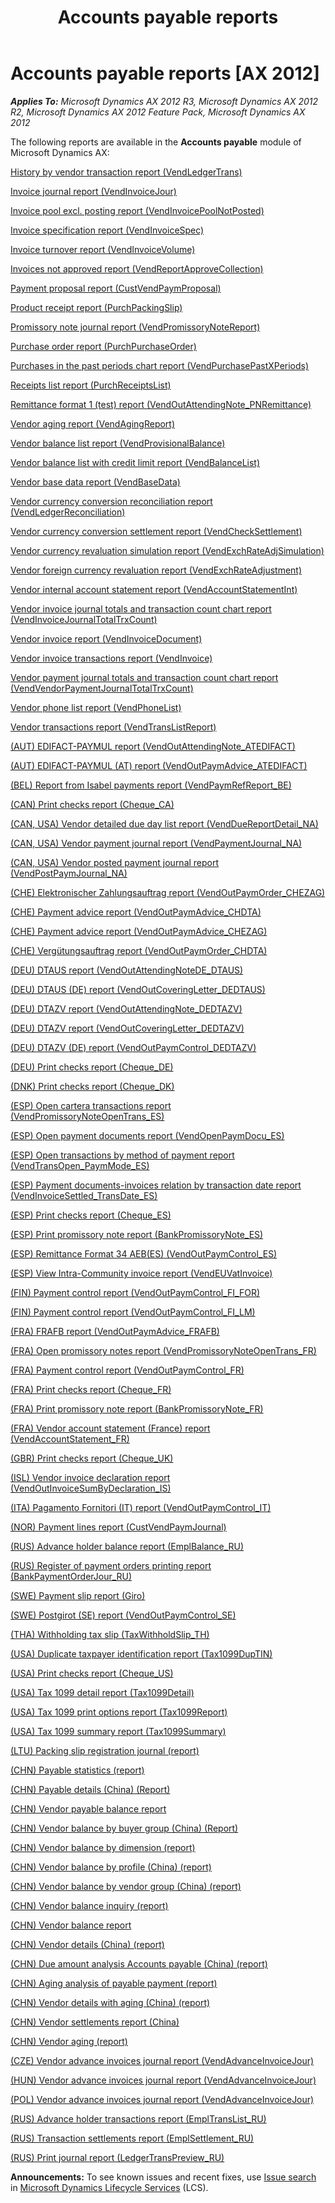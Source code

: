 ﻿---
title: Accounts payable reports
TOCTitle: Accounts payable reports
ms:assetid: a3437a3a-7889-4788-9242-c402ad4019df
ms:mtpsurl: https://technet.microsoft.com/en-us/library/Hh334500(v=AX.60)
ms:contentKeyID: 36676488
ms.date: 04/18/2014
mtps_version: v=AX.60
f1_keywords:
- BR - 00039
---

# Accounts payable reports [AX 2012]


_**Applies To:** Microsoft Dynamics AX 2012 R3, Microsoft Dynamics AX 2012 R2, Microsoft Dynamics AX 2012 Feature Pack, Microsoft Dynamics AX 2012_

The following reports are available in the **Accounts payable** module of Microsoft Dynamics AX:

[History by vendor transaction report (VendLedgerTrans)](history-by-vendor-transaction-report-vendledgertrans.md)

[Invoice journal report (VendInvoiceJour)](invoice-journal-report-vendinvoicejour.md)

[Invoice pool excl. posting report (VendInvoicePoolNotPosted)](invoice-pool-excl-posting-report-vendinvoicepoolnotposted.md)

[Invoice specification report (VendInvoiceSpec)](invoice-specification-report-vendinvoicespec.md)

[Invoice turnover report (VendInvoiceVolume)](invoice-turnover-report-vendinvoicevolume.md)

[Invoices not approved report (VendReportApproveCollection)](invoices-not-approved-report-vendreportapprovecollection.md)

[Payment proposal report (CustVendPaymProposal)](payment-proposal-report-custvendpaymproposal.md)

[Product receipt report (PurchPackingSlip)](product-receipt-report-purchpackingslip.md)

[Promissory note journal report (VendPromissoryNoteReport)](promissory-note-journal-report-vendpromissorynotereport.md)

[Purchase order report (PurchPurchaseOrder)](purchase-order-report-purchpurchaseorder.md)

[Purchases in the past periods chart report (VendPurchasePastXPeriods)](purchases-in-the-past-periods-chart-report-vendpurchasepastxperiods.md)

[Receipts list report (PurchReceiptsList)](receipts-list-report-purchreceiptslist.md)

[Remittance format 1 (test) report (VendOutAttendingNote\_PNRemittance)](remittance-format-1-test-report-vendoutattendingnote-pnremittance.md)

[Vendor aging report (VendAgingReport)](vendor-aging-report-vendagingreport.md)

[Vendor balance list report (VendProvisionalBalance)](vendor-balance-list-report-vendprovisionalbalance.md)

[Vendor balance list with credit limit report (VendBalanceList)](vendor-balance-list-with-credit-limit-report-vendbalancelist.md)

[Vendor base data report (VendBaseData)](vendor-base-data-report-vendbasedata.md)

[Vendor currency conversion reconciliation report (VendLedgerReconciliation)](vendor-currency-conversion-reconciliation-report-vendledgerreconciliation.md)

[Vendor currency conversion settlement report (VendCheckSettlement)](vendor-currency-conversion-settlement-report-vendchecksettlement.md)

[Vendor currency revaluation simulation report (VendExchRateAdjSimulation)](vendor-currency-revaluation-simulation-report-vendexchrateadjsimulation.md)

[Vendor foreign currency revaluation report (VendExchRateAdjustment)](vendor-foreign-currency-revaluation-report-vendexchrateadjustment.md)

[Vendor internal account statement report (VendAccountStatementInt)](vendor-internal-account-statement-report-vendaccountstatementint.md)

[Vendor invoice journal totals and transaction count chart report (VendInvoiceJournalTotalTrxCount)](vendor-invoice-journal-totals-and-transaction-count-chart-report-vendinvoicejournaltotaltrxcount.md)

[Vendor invoice report (VendInvoiceDocument)](vendor-invoice-report-vendinvoicedocument.md)

[Vendor invoice transactions report (VendInvoice)](vendor-invoice-transactions-report-vendinvoice.md)

[Vendor payment journal totals and transaction count chart report (VendVendorPaymentJournalTotalTrxCount)](vendor-payment-journal-totals-and-transaction-count-chart-report-vendvendorpaymentjournaltotaltrxcount.md)

[Vendor phone list report (VendPhoneList)](vendor-phone-list-report-vendphonelist.md)

[Vendor transactions report (VendTransListReport)](vendor-transactions-report-vendtranslistreport.md)

[(AUT) EDIFACT-PAYMUL report (VendOutAttendingNote\_ATEDIFACT)](aut-edifact-paymul-report-vendoutattendingnote-atedifact.md)

[(AUT) EDIFACT-PAYMUL (AT) report (VendOutPaymAdvice\_ATEDIFACT)](aut-edifact-paymul-at-report-vendoutpaymadvice-atedifact.md)

[(BEL) Report from Isabel payments report (VendPaymRefReport\_BE)](bel-report-from-isabel-payments-report-vendpaymrefreport-be.md)

[(CAN) Print checks report (Cheque\_CA)](can-print-checks-report-cheque-ca.md)

[(CAN, USA) Vendor detailed due day list report (VendDueReportDetail\_NA)](can-usa-vendor-detailed-due-day-list-report-vendduereportdetail-na.md)

[(CAN, USA) Vendor payment journal report (VendPaymentJournal\_NA)](can-usa-vendor-payment-journal-report-vendpaymentjournal-na.md)

[(CAN, USA) Vendor posted payment journal report (VendPostPaymJournal\_NA)](can-usa-vendor-posted-payment-journal-report-vendpostpaymjournal-na.md)

[(CHE) Elektronischer Zahlungsauftrag report (VendOutPaymOrder\_CHEZAG)](che-elektronischer-zahlungsauftrag-report-vendoutpaymorder-chezag.md)

[(CHE) Payment advice report (VendOutPaymAdvice\_CHDTA)](che-payment-advice-report-vendoutpaymadvice-chdta.md)

[(CHE) Payment advice report (VendOutPaymAdvice\_CHEZAG)](che-payment-advice-report-vendoutpaymadvice-chezag.md)

[(CHE) Vergütungsauftrag report (VendOutPaymOrder\_CHDTA)](che-vergütungsauftrag-report-vendoutpaymorder-chdta.md)

[(DEU) DTAUS report (VendOutAttendingNoteDE\_DTAUS)](deu-dtaus-report-vendoutattendingnotede-dtaus.md)

[(DEU) DTAUS (DE) report (VendOutCoveringLetter\_DEDTAUS)](deu-dtaus-de-report-vendoutcoveringletter-dedtaus.md)

[(DEU) DTAZV report (VendOutAttendingNote\_DEDTAZV)](deu-dtazv-report-vendoutattendingnote-dedtazv.md)

[(DEU) DTAZV report (VendOutCoveringLetter\_DEDTAZV)](deu-dtazv-report-vendoutcoveringletter-dedtazv.md)

[(DEU) DTAZV (DE) report (VendOutPaymControl\_DEDTAZV)](deu-dtazv-de-report-vendoutpaymcontrol-dedtazv.md)

[(DEU) Print checks report (Cheque\_DE)](deu-print-checks-report-cheque-de.md)

[(DNK) Print checks report (Cheque\_DK)](dnk-print-checks-report-cheque-dk.md)

[(ESP) Open cartera transactions report (VendPromissoryNoteOpenTrans\_ES)](esp-open-cartera-transactions-report-vendpromissorynoteopentrans-es.md)

[(ESP) Open payment documents report (VendOpenPaymDocu\_ES)](esp-open-payment-documents-report-vendopenpaymdocu-es.md)

[(ESP) Open transactions by method of payment report (VendTransOpen\_PaymMode\_ES)](esp-open-transactions-by-method-of-payment-report-vendtransopen-paymmode-es.md)

[(ESP) Payment documents-invoices relation by transaction date report (VendInvoiceSettled\_TransDate\_ES)](esp-payment-documents-invoices-relation-by-transaction-date-report-vendinvoicesettled-transdate-es.md)

[(ESP) Print checks report (Cheque\_ES)](esp-print-checks-report-cheque-es.md)

[(ESP) Print promissory note report (BankPromissoryNote\_ES)](esp-print-promissory-note-report-bankpromissorynote-es.md)

[(ESP) Remittance Format 34 AEB(ES) (VendOutPaymControl\_ES)](esp-remittance-format-34-aeb-es-vendoutpaymcontrol-es.md)

[(ESP) View Intra-Community invoice report (VendEUVatInvoice)](esp-view-intra-community-invoice-report-vendeuvatinvoice.md)

[(FIN) Payment control report (VendOutPaymControl\_FI\_FOR)](fin-payment-control-report-vendoutpaymcontrol-fi-for.md)

[(FIN) Payment control report (VendOutPaymControl\_FI\_LM)](fin-payment-control-report-vendoutpaymcontrol-fi-lm.md)

[(FRA) FRAFB report (VendOutPaymAdvice\_FRAFB)](fra-frafb-report-vendoutpaymadvice-frafb.md)

[(FRA) Open promissory notes report (VendPromissoryNoteOpenTrans\_FR)](fra-open-promissory-notes-report-vendpromissorynoteopentrans-fr.md)

[(FRA) Payment control report (VendOutPaymControl\_FR)](fra-payment-control-report-vendoutpaymcontrol-fr.md)

[(FRA) Print checks report (Cheque\_FR)](fra-print-checks-report-cheque-fr.md)

[(FRA) Print promissory note report (BankPromissoryNote\_FR)](fra-print-promissory-note-report-bankpromissorynote-fr.md)

[(FRA) Vendor account statement (France) report (VendAccountStatement\_FR)](fra-vendor-account-statement-france-report-vendaccountstatement-fr.md)

[(GBR) Print checks report (Cheque\_UK)](gbr-print-checks-report-cheque-uk.md)

[(ISL) Vendor invoice declaration report (VendOutInvoiceSumByDeclaration\_IS)](isl-vendor-invoice-declaration-report-vendoutinvoicesumbydeclaration-is.md)

[(ITA) Pagamento Fornitori (IT) report (VendOutPaymControl\_IT)](ita-pagamento-fornitori-it-report-vendoutpaymcontrol-it.md)

[(NOR) Payment lines report (CustVendPaymJournal)](nor-payment-lines-report-custvendpaymjournal.md)

[(RUS) Advance holder balance report (EmplBalance\_RU)](rus-advance-holder-balance-report-emplbalance-ru.md)

[(RUS) Register of payment orders printing report (BankPaymentOrderJour\_RU)](rus-register-of-payment-orders-printing-report-bankpaymentorderjour-ru.md)

[(SWE) Payment slip report (Giro)](swe-payment-slip-report-giro.md)

[(SWE) Postgirot (SE) report (VendOutPaymControl\_SE)](swe-postgirot-se-report-vendoutpaymcontrol-se.md)

[(THA) Withholding tax slip (TaxWithholdSlip\_TH)](tha-withholding-tax-slip-taxwithholdslip-th.md)

[(USA) Duplicate taxpayer identification report (Tax1099DupTIN)](usa-duplicate-taxpayer-identification-report-tax1099duptin.md)

[(USA) Print checks report (Cheque\_US)](usa-print-checks-report-cheque-us.md)

[(USA) Tax 1099 detail report (Tax1099Detail)](usa-tax-1099-detail-report-tax1099detail.md)

[(USA) Tax 1099 print options report (Tax1099Report)](usa-tax-1099-print-options-report-tax1099report.md)

[(USA) Tax 1099 summary report (Tax1099Summary)](usa-tax-1099-summary-report-tax1099summary.md)

[(LTU) Packing slip registration journal (report)](ltu-packing-slip-registration-journal-report.md)

[(CHN) Payable statistics (report)](chn-payable-statistics-report.md)

[(CHN) Payable details (China) (Report)](chn-payable-details-china-report.md)

[(CHN) Vendor payable balance report](chn-vendor-payable-balance-report.md)

[(CHN) Vendor balance by buyer group (China) (Report)](chn-vendor-balance-by-buyer-group-china-report.md)

[(CHN) Vendor balance by dimension (report)](chn-vendor-balance-by-dimension-report.md)

[(CHN) Vendor balance by profile (China) (report)](chn-vendor-balance-by-profile-china-report.md)

[(CHN) Vendor balance by vendor group (China) (report)](chn-vendor-balance-by-vendor-group-china-report.md)

[(CHN) Vendor balance inquiry (report)](chn-vendor-balance-inquiry-report.md)

[(CHN) Vendor balance report](chn-vendor-balance-report.md)

[(CHN) Vendor details (China) (report)](chn-vendor-details-china-report.md)

[(CHN) Due amount analysis Accounts payable (China) (report)](chn-due-amount-analysis-accounts-payable-china-report.md)

[(CHN) Aging analysis of payable payment (report)](chn-aging-analysis-of-payable-payment-report.md)

[(CHN) Vendor details with aging (China) (report)](chn-vendor-details-with-aging-china-report.md)

[(CHN) Vendor settlements report (China)](chn-vendor-settlements-report-china.md)

[(CHN) Vendor aging (report)](chn-vendor-aging-report.md)

[(CZE) Vendor advance invoices journal report (VendAdvanceInvoiceJour)](cze-vendor-advance-invoices-journal-report-vendadvanceinvoicejour.md)

[(HUN) Vendor advance invoices journal report (VendAdvanceInvoiceJour)](hun-vendor-advance-invoices-journal-report-vendadvanceinvoicejour.md)

[(POL) Vendor advance invoices journal report (VendAdvanceInvoiceJour)](pol-vendor-advance-invoices-journal-report-vendadvanceinvoicejour.md)

[(RUS) Advance holder transactions report (EmplTransList\_RU)](rus-advance-holder-transactions-report-empltranslist-ru.md)

[(RUS) Transaction settlements report (EmplSettlement\_RU)](rus-transaction-settlements-report-emplsettlement-ru.md)

[(RUS) Print journal report (LedgerTransPreview\_RU)](rus-print-journal-report-ledgertranspreview-ru.md)

  
**Announcements:** To see known issues and recent fixes, use [Issue search](http://go.microsoft.com/fwlink/?linkid=389258) in [Microsoft Dynamics Lifecycle Services](http://go.microsoft.com/fwlink/?linkid=306505) (LCS).

